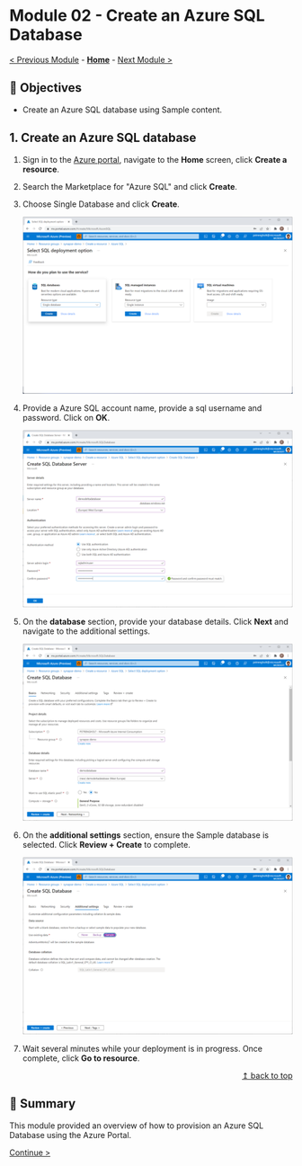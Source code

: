 # Module 02 - Create an Azure SQL Database

[< Previous Module](../module01/module01.md) - **[Home](../README.md)** - [Next Module >](../module03/module03.md)

## :dart: Objectives

* Create an Azure SQL database using Sample content.

## 1. Create an Azure SQL database

1. Sign in to the [Azure portal](https://portal.azure.com), navigate to the **Home** screen, click **Create a resource**.
2. Search the Marketplace for "Azure SQL" and click **Create**.
3. Choose Single Database and click **Create**.

    ![Create a Resource](../module02/screen01.png)  

4. Provide a Azure SQL account name, provide a sql username and password. Click on **OK**.

    ![Create a Resource](../module02/screen02.png)  

5. On the **database** section, provide your database details. Click **Next** and navigate to the additional settings.

    ![Create a Resource](../module02/screen03.png)

6. On the **additional settings** section, ensure the Sample database is selected. Click **Review + Create** to complete.

    ![Create a Resource](../module02/screen04.png)  

7. Wait several minutes while your deployment is in progress. Once complete, click **Go to resource**.

<div align="right"><a href="#module-02---create-an-azure-sql-database">↥ back to top</a></div>


## :tada: Summary

This module provided an overview of how to provision an Azure SQL Database using the Azure Portal.

[Continue >](../module03/module03.md)